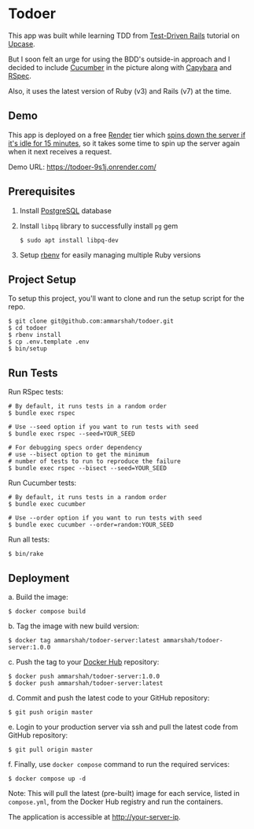 # Todoer

This app was built while learning TDD from [Test-Driven Rails](https://thoughtbot.com/upcase/test-driven-rails) tutorial on [Upcase](https://thoughtbot.com/upcase).

But I soon felt an urge for using the BDD's outside-in approach and I decided to include [Cucumber](https://cucumber.io/) in the picture along with [Capybara](https://teamcapybara.github.io/capybara/) and [RSpec](https://rspec.info/).

Also, it uses the latest version of Ruby (v3) and Rails (v7) at the time.

## Demo

This app is deployed on a free [Render](https://render.com) tier which [spins down the server if it's idle for 15 minutes](https://docs.render.com/free#spinning-down-on-idle), so it takes some time to spin up the server again when it next receives a request.

Demo URL: https://todoer-9s1j.onrender.com/

## Prerequisites

1. Install [PostgreSQL](https://www.liberiangeek.net/2024/04/install-postgresql-psql-ubuntu-24-04) database

2. Install `libpq` library to successfully install `pg` gem

   ```shell
   $ sudo apt install libpq-dev
   ```

3. Setup [rbenv](https://gist.github.com/ammarshah/b78f09fcd526a7c5db3a7273d29d0032) for easily managing multiple Ruby versions

## Project Setup

To setup this project, you'll want to clone and run the setup script for the repo.

```shell
$ git clone git@github.com:ammarshah/todoer.git
$ cd todoer
$ rbenv install
$ cp .env.template .env
$ bin/setup
```

## Run Tests

Run RSpec tests:

```shell
# By default, it runs tests in a random order
$ bundle exec rspec

# Use --seed option if you want to run tests with seed
$ bundle exec rspec --seed=YOUR_SEED

# For debugging specs order dependency
# use --bisect option to get the minimum
# number of tests to run to reproduce the failure
$ bundle exec rspec --bisect --seed=YOUR_SEED
```

Run Cucumber tests:

```shell
# By default, it runs tests in a random order
$ bundle exec cucumber

# Use --order option if you want to run tests with seed
$ bundle exec cucumber --order=random:YOUR_SEED
```

Run all tests:

```shell
$ bin/rake
```

## Deployment

a. Build the image:

```shell
$ docker compose build
```

b. Tag the image with new build version:

```shell
$ docker tag ammarshah/todoer-server:latest ammarshah/todoer-server:1.0.0
```

c. Push the tag to your [Docker Hub](https://hub.docker.com) repository:

```shell
$ docker push ammarshah/todoer-server:1.0.0
$ docker push ammarshah/todoer-server:latest
```

d. Commit and push the latest code to your GitHub repository:

```shell
$ git push origin master
```

e. Login to your production server via ssh and pull the latest code from GitHub repository:

```shell
$ git pull origin master
```

f. Finally, use `docker compose` command to run the required services:

```shell
$ docker compose up -d
```

Note: This will pull the latest (pre-built) image for each service, listed in `compose.yml`, from the Docker Hub registry and run the containers.

The application is accessible at [http://your-server-ip](http://your-server-ip).
